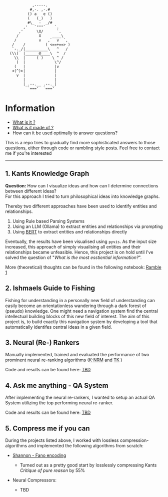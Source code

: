 ```
            ,-----.
           #,-. ,-.#
          () a   e ()
          (   (_)   )
          #\_  -  _/#
        ,'   `"""`    `.
      ,'      \X/      `.
     /         X     ____\
    /          v   ,`  v  `,
   /    /         ( <==+==> )
   `-._/|__________\   ^   /
  (\\)  |______@____\  ^  /
    \\  |     ( )    \ ^ /
     )  |             \^/
    (   |             |v
   <(^)>|             |
     v  |             |
        |             |
        |_.--.__ .--._|
          `==='  `==='

```

# Information 
- [What is it ?](notes/what_is_information.md) 
- [What is it made of ?](notes/what_is_information.md) 
-  How can it be used optimally to answer questions?
  
This is a repo tries to gradually find more sophisticated answers to those questions, either through code or rambling style posts.
Feel free to contact me if you're interested
 
____

 ## 1. Kants Knowledge Graph
**Question:** How can I visualize ideas and how can I determine connections between different ideas?  
For this approach I tried to turn philosophical ideas into knowledge graphs.

Thereby two different approaches have been used to identify entities and relationships.
1. Using Rule based Parsing Systems
2. Using an LLM (Ollama) to extract entities and relationships via prompting
3. Using [BERT](Embeddings/ER_BERT.py) to extract entities and relationships directly

Eventually, the results have been visualised using `pyvis`. As the input size increased, this approach of simply 
visualising all entities and their relationships became unfeasible.
Hence, this project is on hold until I've solved the question of "*What is the most esstiential information?*".

More (theoretical) thoughts can be found in the following notebook: [Ramble 1](kants_knowledge_graph/ramble.md)


## 2. Ishmaels Guide to Fishing
Fishing for understanding in a personally new field of understanding can easily become an orientationless wandering through a dark forest of (pseudo) knowledge. 
One might need a navigation system find the central intellectual building blocks of this new field of interest.
The aim of this project is, to build exactly this navigation system by developing a tool that automatically identifes central ideas in a given field.


## 3. Neural (Re-) Rankers
Manually implemented, trained and evaluated the performance of two prominent neural re-ranking algorithms ([K-NRM](https://arxiv.org/pdf/1706.06613) and [TK](https://www.researchgate.net/publication/339065967_Interpretable_Time-Budget-Constrained_Contextualization_for_Re-Ranking) )

Code and results can be found here: 
[TBD](TBD)

## 4. Ask me anything - QA System
After implementing the neural re-rankers, I wanted to setup an actual QA System utilizing the top performing neural re-ranker.

Code and results can be found here: 
[TBD](TBD)


## 5. Compress me if you can
During the projects listed above, I worked with lossless compression-algorithms and implemented the following algorithms from scratch: 
* [Shannon -  Fano encoding](https://github.com/dominik-pichler/Balmung/blob/main/utils/shannon_fano_coding.py)
   * Turned out as a pretty good start by losslessly compressing Kants *Critique of pure reason* by 55%
 
* Neural Compressors:
   * TBD




